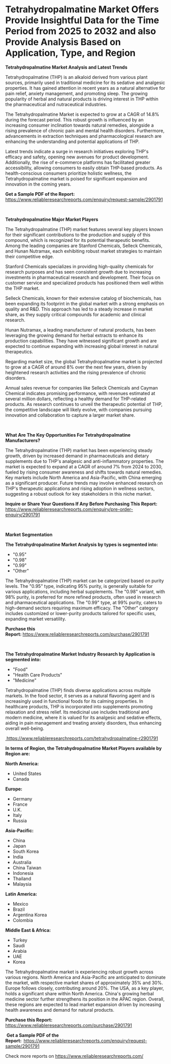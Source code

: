 <p><h1>Tetrahydropalmatine Market Offers Provide Insightful Data for the Time Period from 2025 to 2032 and also Provide Analysis Based on Application, Type, and Region</h1></p><p><strong>Tetrahydropalmatine Market Analysis and Latest Trends</strong></p>
<p><p>Tetrahydropalmatine (THP) is an alkaloid derived from various plant sources, primarily used in traditional medicine for its sedative and analgesic properties. It has gained attention in recent years as a natural alternative for pain relief, anxiety management, and promoting sleep. The growing popularity of herbal and natural products is driving interest in THP within the pharmaceutical and nutraceutical industries.</p><p>The Tetrahydropalmatine Market is expected to grow at a CAGR of 14.8% during the forecast period. This robust growth is influenced by an increasing consumer inclination towards natural remedies, alongside a rising prevalence of chronic pain and mental health disorders. Furthermore, advancements in extraction techniques and pharmacological research are enhancing the understanding and potential applications of THP.</p><p>Latest trends indicate a surge in research initiatives exploring THP's efficacy and safety, opening new avenues for product development. Additionally, the rise of e-commerce platforms has facilitated greater accessibility, allowing consumers to easily obtain THP-based products. As health-conscious consumers prioritize holistic wellness, the Tetrahydropalmatine market is poised for significant expansion and innovation in the coming years.</p></p>
<p><strong>Get a Sample PDF of the Report:&nbsp;</strong> <a href="https://www.reliableresearchreports.com/enquiry/request-sample/2901791?utm_campaign=2098&utm_medium=2&utm_source=Github&utm_content=ia&utm_term=16032025&utm_id=tetrahydropalmatine">https://www.reliableresearchreports.com/enquiry/request-sample/2901791</a></p>
<p>&nbsp;</p>
<p><strong>Tetrahydropalmatine Major Market Players</strong></p>
<p><p>The Tetrahydropalmatine (THP) market features several key players known for their significant contributions to the production and supply of this compound, which is recognized for its potential therapeutic benefits. Among the leading companies are Stanford Chemicals, Selleck Chemicals, and Hunan Nutramax, each exhibiting robust market strategies to maintain their competitive edge.</p><p>Stanford Chemicals specializes in providing high-quality chemicals for research purposes and has seen consistent growth due to increasing investments in pharmaceutical research and development. Their focus on customer service and specialized products has positioned them well within the THP market.</p><p>Selleck Chemicals, known for their extensive catalog of biochemicals, has been expanding its footprint in the global market with a strong emphasis on quality and R&D. This approach has led to a steady increase in market share, as they supply critical compounds for academic and clinical research.</p><p>Hunan Nutramax, a leading manufacturer of natural products, has been leveraging the growing demand for herbal extracts to enhance its production capabilities. They have witnessed significant growth and are expected to continue expanding with increasing global interest in natural therapeutics.</p><p>Regarding market size, the global Tetrahydropalmatine market is projected to grow at a CAGR of around 8% over the next few years, driven by heightened research activities and the rising prevalence of chronic disorders.</p><p>Annual sales revenue for companies like Selleck Chemicals and Cayman Chemical indicates promising performance, with revenues estimated at several million dollars, reflecting a healthy demand for THP-related products. As research continues to unveil the therapeutic potential of THP, the competitive landscape will likely evolve, with companies pursuing innovation and collaboration to capture a larger market share.</p></p>
<p>&nbsp;</p>
<p><strong>What Are The Key Opportunities For Tetrahydropalmatine Manufacturers?</strong></p>
<p><p>The Tetrahydropalmatine (THP) market has been experiencing steady growth, driven by increased demand in pharmaceuticals and dietary supplements due to THP's analgesic and anti-inflammatory properties. The market is expected to expand at a CAGR of around 7% from 2024 to 2030, fueled by rising consumer awareness and shifts towards natural remedies. Key markets include North America and Asia-Pacific, with China emerging as a significant producer. Future trends may involve enhanced research on THP's therapeutic applications and rising adoption in wellness sectors, suggesting a robust outlook for key stakeholders in this niche market.</p></p>
<p><strong>Inquire or Share Your Questions If Any Before Purchasing This Report:</strong> <a href="https://www.reliableresearchreports.com/enquiry/pre-order-enquiry/2901791?utm_campaign=2098&utm_medium=2&utm_source=Github&utm_content=ia&utm_term=16032025&utm_id=tetrahydropalmatine">https://www.reliableresearchreports.com/enquiry/pre-order-enquiry/2901791</a></p>
<p>&nbsp;</p>
<p><strong>Market Segmentation</strong></p>
<p><strong>The Tetrahydropalmatine Market Analysis by types is segmented into:</strong></p>
<p><ul><li>"0.95"</li><li>"0.98"</li><li>"0.99"</li><li>"Other"</li></ul></p>
<p><p>The Tetrahydropalmatine (THP) market can be categorized based on purity levels. The "0.95" type, indicating 95% purity, is generally suitable for various applications, including herbal supplements. The "0.98" variant, with 98% purity, is preferred for more refined products, often used in research and pharmaceutical applications. The "0.99" type, at 99% purity, caters to high-demand sectors requiring maximum efficacy. The "Other" category includes customized or lower-purity products tailored for specific uses, expanding market versatility.</p></p>
<p><strong>Purchase this Report:&nbsp;</strong><a href="https://www.reliableresearchreports.com/purchase/2901791?utm_campaign=2098&utm_medium=2&utm_source=Github&utm_content=ia&utm_term=16032025&utm_id=tetrahydropalmatine">https://www.reliableresearchreports.com/purchase/2901791</a></p>
<p>&nbsp;</p>
<p><strong>The Tetrahydropalmatine Market Industry Research by Application is segmented into:</strong></p>
<p><ul><li>"Food"</li><li>"Health Care Products"</li><li>"Medicine"</li></ul></p>
<p><p>Tetrahydropalmatine (THP) finds diverse applications across multiple markets. In the food sector, it serves as a natural flavoring agent and is increasingly used in functional foods for its calming properties. In healthcare products, THP is incorporated into supplements promoting relaxation and stress relief. Its medicinal use includes traditional and modern medicine, where it is valued for its analgesic and sedative effects, aiding in pain management and treating anxiety disorders, thus enhancing overall well-being.</p></p>
<p><a href="https://www.reliableresearchreports.com/tetrahydropalmatine-r2901791?utm_campaign=2098&utm_medium=2&utm_source=Github&utm_content=ia&utm_term=16032025&utm_id=tetrahydropalmatine">&nbsp;https://www.reliableresearchreports.com/tetrahydropalmatine-r2901791</a></p>
<p><strong>In terms of Region, the Tetrahydropalmatine Market Players available by Region are:</strong></p>
<p>
    <p> <strong> North America: </strong>
        <ul>
            <li>United States</li>
            <li>Canada</li>
        </ul>
        </p> 
    <p> <strong> Europe: </strong>
        <ul>
            <li>Germany</li>
            <li>France</li>
            <li>U.K.</li>
            <li>Italy</li>
            <li>Russia</li>
        </ul>
        </p> 
    <p> <strong> Asia-Pacific: </strong>
        <ul>
            <li>China</li>
            <li>Japan</li>
            <li>South Korea</li>
            <li>India</li>
            <li>Australia</li>
            <li>China Taiwan</li>
            <li>Indonesia</li>
            <li>Thailand</li>
            <li>Malaysia</li>
        </ul>
        </p> 
    <p> <strong> Latin America: </strong>
        <ul>
            <li>Mexico</li>
            <li>Brazil</li>
            <li>Argentina Korea</li>
            <li>Colombia</li>
        </ul>
        </p> 
    <p> <strong> Middle East & Africa: </strong>
        <ul>
            <li>Turkey</li>
            <li>Saudi</li>
            <li>Arabia</li>
            <li>UAE</li>
            <li>Korea</li>
        </ul>
    </p>
    </p>
<p><p>The Tetrahydropalmatine market is experiencing robust growth across various regions. North America and Asia-Pacific are anticipated to dominate the market, with respective market shares of approximately 35% and 30%. Europe follows closely, contributing around 20%. The USA, as a key player, holds a significant share within North America. China's growing herbal medicine sector further strengthens its position in the APAC region. Overall, these regions are expected to lead market expansion driven by increasing health awareness and demand for natural products.</p></p>
<p><strong>Purchase this Report: </strong><a href="https://www.reliableresearchreports.com/purchase/2901791?utm_campaign=2098&utm_medium=2&utm_source=Github&utm_content=ia&utm_term=16032025&utm_id=tetrahydropalmatine">https://www.reliableresearchreports.com/purchase/2901791</a></p>
<p>&nbsp;<strong>Get a Sample PDF of the Report:&nbsp;&nbsp;</strong><a href="https://www.reliableresearchreports.com/enquiry/request-sample/2901791?utm_campaign=2098&utm_medium=2&utm_source=Github&utm_content=ia&utm_term=16032025&utm_id=tetrahydropalmatine">https://www.reliableresearchreports.com/enquiry/request-sample/2901791</a></p>
<p><strong></strong></p>
<p>Check more reports on <a href="https://www.reliableresearchreports.com/?utm_campaign=2098&utm_medium=2&utm_source=Github&utm_content=ia&utm_term=16032025&utm_id=tetrahydropalmatine">https://www.reliableresearchreports.com/</a></p>